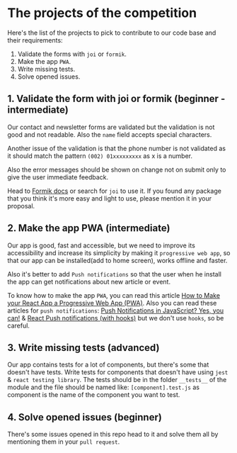 # The projects of the competition

Here's the list of the projects to pick to contribute to our code base and their requirements:

1. Validate the forms with `joi` or `formik`.
2. Make the app `PWA`.
3. Write missing tests.
4. Solve opened issues.

## 1. Validate the form with joi or formik (beginner - intermediate)

Our contact and newsletter forms are validated but the validation is not good and not readable. Also the `name` field accepts special characters.

Another issue of the validation is that the phone number is not validated as it should match the pattern `(002) 01xxxxxxxxx` as x is a number.

Also the error messages should be shown on change not on submit only to give the user immediate feedback.

Head to [Formik docs](https://jaredpalmer.com/formik/docs/overview) or search for `joi` to use it. If you found any package that you think it's more easy and light to use, please mention it in your proposal.

## 2. Make the app PWA (intermediate)

Our app is good, fast and accessible, but we need to improve its accessibility and increase its simplicity by making it `progressive web app`, so that our app can be installed(add to home screen), works offline and faster.

Also it's better to add `Push notifications` so that the user when he install the app can get notifications about new article or event.

To know how to make the app `PWA`, you can read this article [How to Make your React App a Progressive Web App (PWA)](https://felixgerschau.com/how-to-make-your-react-app-a-progressive-web-app-pwa). Also you can read these articles for `push notifications`: [Push Notifications in JavaScript? Yes, you can!](https://itnext.io/an-introduction-to-web-push-notifications-a701783917ce) & [React Push notifications (with hooks)](https://itnext.io/react-push-notifications-with-hooks-d293d36f4836) but we don't use `hooks`, so be careful.

## 3. Write missing tests (advanced)

Our app contains tests for a lot of components, but there's some that doesn't have tests. Write tests for components that doesn't have using `jest` & `react testing library`. The tests should be in the folder `__tests__` of the module and the file should be named like: `[component].test.js` as component is the name of the component you want to test.

## 4. Solve opened issues (beginner)

There's some issues opened in this repo head to it and solve them all by mentioning them in your `pull request`.
